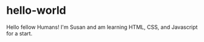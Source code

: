 # hello-world

Hello fellow Humans!
I'm Susan and am learning HTML, CSS, and Javascript for a start.
